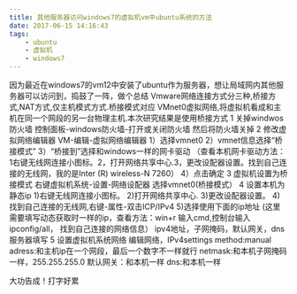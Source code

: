 ```yaml
---
title: 其他服务器访问windows7的虚拟机vm中ubuntu系统的方法
date: 2017-06-15 14:16:43
tags:
    - ubuntu
    - 虚拟机
    - windows7
---
```

因为最近在windows7的vm12中安装了ubuntu作为服务器，想让局域网内其他服务器可以访问到，捣鼓了一阵，做个总结
Vmware网络连接方式分三种,桥接方式,NAT方式,仅主机模式方式.桥接模式对应 VMnet0虚拟网络,将虚拟机看成和主机在同一个网段的另一台物理主机.本次研究结果是使用桥接方式
1 关掉windwos防火墙
  控制面板-windows防火墙-打开或关闭防火墙   然后将防火墙关掉
2 修改虚拟网络编辑器 
  VM-编辑-虚拟网络编辑器
  1）选择vmnet0
  2）vmnet信息选择“桥接模式”
  3）“桥接到”选择和windows一样的网卡驱动
  （查看本机网卡驱动方法： 1右键无线网连接小图标。2，打开网络共享中心.3，更改设配器设置。找到自己连接的无线网，我的是Inter (R) wireless-N  7260）
  4）点击确定
3 虚拟机设置为桥接模式
  右键虚拟机系统-设置-网络设配器 
   选择vmnet0(桥接模式）
4 设置本机为静态ip
  1)右键无线网连接小图标。
  2)打开网络共享中心.
  3)更改设配器设置。
  4)找到自己连接的无线网,右键-属性-双击ICP/IPv4
  5)选择使用下面的ip地址
    (这里需要填写动态获取时一样的ip，查看方法：win+r 输入cmd,控制台输入ipconfig/all，
     找到自己连接的网络信息）
    ipv4地址，子网掩码，默认网关，dns服务器填写
5 设置虚拟机系统网络
  编辑网络，IPv4settings
  method:manual
  adress:和主机ip在一个网段，最后一个数字不一样就行
  netmask:和本机子网掩码一样，255.255.255.0
  默认网关：和本机一样
  dns:和本机一样

  大功告成！打字好累
















